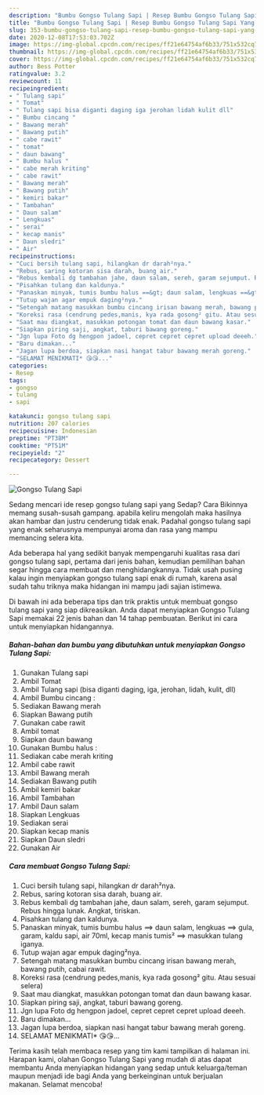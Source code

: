 ```yaml
---
description: "Bumbu Gongso Tulang Sapi | Resep Bumbu Gongso Tulang Sapi Yang Bikin Ngiler"
title: "Bumbu Gongso Tulang Sapi | Resep Bumbu Gongso Tulang Sapi Yang Bikin Ngiler"
slug: 353-bumbu-gongso-tulang-sapi-resep-bumbu-gongso-tulang-sapi-yang-bikin-ngiler
date: 2020-12-08T17:53:03.702Z
image: https://img-global.cpcdn.com/recipes/ff21e64754af6b33/751x532cq70/gongso-tulang-sapi-foto-resep-utama.jpg
thumbnail: https://img-global.cpcdn.com/recipes/ff21e64754af6b33/751x532cq70/gongso-tulang-sapi-foto-resep-utama.jpg
cover: https://img-global.cpcdn.com/recipes/ff21e64754af6b33/751x532cq70/gongso-tulang-sapi-foto-resep-utama.jpg
author: Bess Potter
ratingvalue: 3.2
reviewcount: 11
recipeingredient:
- " Tulang sapi"
- " Tomat"
- " Tulang sapi bisa diganti daging iga jerohan lidah kulit dll"
- " Bumbu cincang "
- " Bawang merah"
- " Bawang putih"
- " cabe rawit"
- " tomat"
- " daun bawang"
- " Bumbu halus "
- " cabe merah kriting"
- " cabe rawit"
- " Bawang merah"
- " Bawang putih"
- " kemiri bakar"
- " Tambahan"
- " Daun salam"
- " Lengkuas"
- " serai"
- " kecap manis"
- " Daun sledri"
- " Air"
recipeinstructions:
- "Cuci bersih tulang sapi, hilangkan dr darah²nya."
- "Rebus, saring kotoran sisa darah, buang air."
- "Rebus kembali dg tambahan jahe, daun salam, sereh, garam sejumput. Rebus hingga lunak. Angkat, tiriskan."
- "Pisahkan tulang dan kaldunya."
- "Panaskan minyak, tumis bumbu halus ==&gt; daun salam, lengkuas ==&gt; gula, garam, kaldu sapi, air 70ml, kecap manis tumis² ==&gt; masukkan tulang iganya."
- "Tutup wajan agar empuk daging²nya."
- "Setengah matang masukkan bumbu cincang irisan bawang merah, bawang putih, cabai rawit."
- "Koreksi rasa (cendrung pedes,manis, kya rada gosong² gitu. Atau sesuai selera)"
- "Saat mau diangkat, masukkan potongan tomat dan daun bawang kasar."
- "Siapkan piring saji, angkat, taburi bawang goreng."
- "Jgn lupa Foto dg hengpon jadoel, cepret cepret cepret upload deeeh."
- "Baru dimakan..."
- "Jagan lupa berdoa, siapkan nasi hangat tabur bawang merah goreng."
- "SELAMAT MENIKMATI* 😘😘..."
categories:
- Resep
tags:
- gongso
- tulang
- sapi

katakunci: gongso tulang sapi 
nutrition: 207 calories
recipecuisine: Indonesian
preptime: "PT38M"
cooktime: "PT51M"
recipeyield: "2"
recipecategory: Dessert

---
```



![Gongso Tulang Sapi](https://img-global.cpcdn.com/recipes/ff21e64754af6b33/751x532cq70/gongso-tulang-sapi-foto-resep-utama.jpg)

Sedang mencari ide resep gongso tulang sapi yang Sedap? Cara Bikinnya memang susah-susah gampang. apabila keliru mengolah maka hasilnya akan hambar dan justru cenderung tidak enak. Padahal gongso tulang sapi yang enak seharusnya mempunyai aroma dan rasa yang mampu memancing selera kita.



Ada beberapa hal yang sedikit banyak mempengaruhi kualitas rasa dari gongso tulang sapi, pertama dari jenis bahan, kemudian pemilihan bahan segar hingga cara membuat dan menghidangkannya. Tidak usah pusing kalau ingin menyiapkan gongso tulang sapi enak di rumah, karena asal sudah tahu triknya maka hidangan ini mampu jadi sajian istimewa.


Di bawah ini ada beberapa tips dan trik praktis untuk membuat gongso tulang sapi yang siap dikreasikan. Anda dapat menyiapkan Gongso Tulang Sapi memakai 22 jenis bahan dan 14 tahap pembuatan. Berikut ini cara untuk menyiapkan hidangannya.

<!--inarticleads1-->

##### Bahan-bahan dan bumbu yang dibutuhkan untuk menyiapkan Gongso Tulang Sapi:

1. Gunakan  Tulang sapi
1. Ambil  Tomat
1. Ambil  Tulang sapi (bisa diganti daging, iga, jerohan, lidah, kulit, dll)
1. Ambil  Bumbu cincang :
1. Sediakan  Bawang merah
1. Siapkan  Bawang putih
1. Gunakan  cabe rawit
1. Ambil  tomat
1. Siapkan  daun bawang
1. Gunakan  Bumbu halus :
1. Sediakan  cabe merah kriting
1. Ambil  cabe rawit
1. Ambil  Bawang merah
1. Sediakan  Bawang putih
1. Ambil  kemiri bakar
1. Ambil  Tambahan
1. Ambil  Daun salam
1. Siapkan  Lengkuas
1. Sediakan  serai
1. Siapkan  kecap manis
1. Siapkan  Daun sledri
1. Gunakan  Air




<!--inarticleads2-->

##### Cara membuat Gongso Tulang Sapi:

1. Cuci bersih tulang sapi, hilangkan dr darah²nya.
1. Rebus, saring kotoran sisa darah, buang air.
1. Rebus kembali dg tambahan jahe, daun salam, sereh, garam sejumput. Rebus hingga lunak. Angkat, tiriskan.
1. Pisahkan tulang dan kaldunya.
1. Panaskan minyak, tumis bumbu halus ==&gt; daun salam, lengkuas ==&gt; gula, garam, kaldu sapi, air 70ml, kecap manis tumis² ==&gt; masukkan tulang iganya.
1. Tutup wajan agar empuk daging²nya.
1. Setengah matang masukkan bumbu cincang irisan bawang merah, bawang putih, cabai rawit.
1. Koreksi rasa (cendrung pedes,manis, kya rada gosong² gitu. Atau sesuai selera)
1. Saat mau diangkat, masukkan potongan tomat dan daun bawang kasar.
1. Siapkan piring saji, angkat, taburi bawang goreng.
1. Jgn lupa Foto dg hengpon jadoel, cepret cepret cepret upload deeeh.
1. Baru dimakan...
1. Jagan lupa berdoa, siapkan nasi hangat tabur bawang merah goreng.
1. SELAMAT MENIKMATI* 😘😘...




Terima kasih telah membaca resep yang tim kami tampilkan di halaman ini. Harapan kami, olahan Gongso Tulang Sapi yang mudah di atas dapat membantu Anda menyiapkan hidangan yang sedap untuk keluarga/teman maupun menjadi ide bagi Anda yang berkeinginan untuk berjualan makanan. Selamat mencoba!
